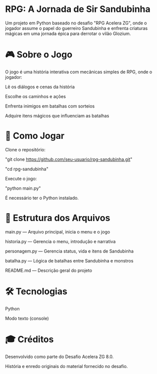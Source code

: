# RPG: A Jornada de Sir Sandubinha

Um projeto em Python baseado no desafio "RPG Acelera ZG", onde o jogador assume o papel do guerreiro Sandubinha e enfrenta criaturas mágicas em uma jornada épica para derrotar o vilão Glozium.


# 🎮 Sobre o Jogo

O jogo é uma história interativa com mecânicas simples de RPG, onde o jogador:

Lê os diálogos e cenas da história

Escolhe os caminhos e ações

Enfrenta inimigos em batalhas com sorteios

Adquire itens mágicos que influenciam as batalhas


# 🚀 Como Jogar

Clone o repositório:

"git clone https://github.com/seu-usuario/rpg-sandubinha.git"

"cd rpg-sandubinha"

Execute o jogo:

"python main.py"

É necessário ter o Python instalado.


# 📁 Estrutura dos Arquivos

main.py — Arquivo principal, inicia o menu e o jogo

historia.py — Gerencia o menu, introdução e narrativa

personagem.py — Gerencia status, vida e itens de Sandubinha

batalha.py — Lógica de batalhas entre Sandubinha e monstros

README.md — Descrição geral do projeto


# 🛠️ Tecnologias

Python 

Modo texto (console)


# 🎓 Créditos

Desenvolvido como parte do Desafio Acelera ZG 8.0.

História e enredo originais do material fornecido no desafio.
